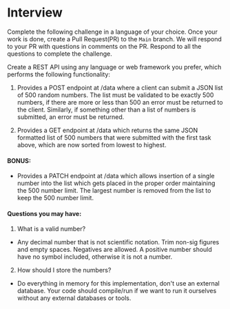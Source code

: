 # Interview

Complete the following challenge in a language of your choice.  Once your work is done, create a Pull Request(PR) to the `Main` branch.
We will respond to your PR with questions in comments on the PR. Respond to all the questions to complete the challenge.

Create a REST API using any language or web framework you prefer, which performs the following functionality:

1. Provides a POST endpoint at /data where a client can submit a JSON list of 500 random numbers. The list must be validated to be exactly 500 numbers, if there are more or less than 500 an error must be returned to the client. Similarly, if something other than a list of numbers is submitted, an error must be returned.
    
2. Provides a GET endpoint at /data which returns the same JSON formatted list of 500 numbers that were submitted with the first task above, which are now sorted from lowest to highest.

#### BONUS:

- Provides a PATCH endpoint at /data which allows insertion of a single number into the list which gets placed in the proper order maintaining the 500 number limit. The largest number is removed from the list to keep the 500 number limit.

#### Questions you may have:

1. What is a valid number?  
- Any decimal number that is not scientific notation.  Trim non-sig figures and empty spaces.  Negatives are allowed. A positive number should have no symbol included, otherwise it is not a number.
2. How should I store the numbers?
- Do everything in memory for this implementation, don't use an external database.  Your code should compile/run if we want to run it ourselves without any external databases or tools.
